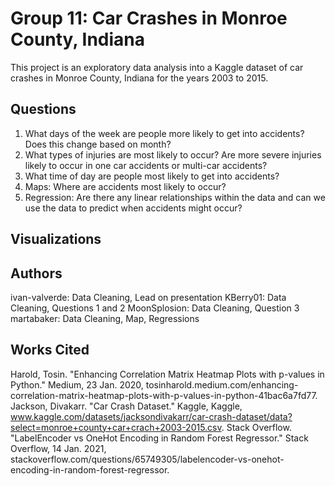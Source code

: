 # Group 11: Car Crashes in Monroe County, Indiana
This project is an exploratory data analysis into a Kaggle dataset of car crashes in Monroe County, Indiana for the years 2003 to 2015.

## Questions
1. What days of the week are people more likely to get into accidents? Does this change based on month?
2. What types of injuries are most likely to occur? Are more severe injuries likely to occur in one car accidents or multi-car accidents?
3. What time of day are people most likely to get into accidents?
4. Maps: Where are accidents most likely to occur?
5. Regression: Are there any linear relationships within the data and can we use the data to predict when accidents might occur? 

## Visualizations


## Authors
ivan-valverde: Data Cleaning, Lead on presentation
KBerry01: Data Cleaning, Questions 1 and 2
MoonSplosion: Data Cleaning, Question 3
martabaker: Data Cleaning, Map, Regressions

## Works Cited
Harold, Tosin. "Enhancing Correlation Matrix Heatmap Plots with p-values in Python." Medium, 23 Jan. 2020, tosinharold.medium.com/enhancing-correlation-matrix-heatmap-plots-with-p-values-in-python-41bac6a7fd77.
Jackson, Divakarr. "Car Crash Dataset." Kaggle, Kaggle, www.kaggle.com/datasets/jacksondivakarr/car-crash-dataset/data?select=monroe+county+car+crach+2003-2015.csv.
Stack Overflow. "LabelEncoder vs OneHot Encoding in Random Forest Regressor." Stack Overflow, 14 Jan. 2021, stackoverflow.com/questions/65749305/labelencoder-vs-onehot-encoding-in-random-forest-regressor.
